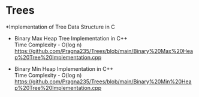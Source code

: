 # Trees
*Implementation of Tree Data Structure in C

* Binary Max Heap Tree Implementation in C++
<br>Time Complexity - O(log n)
<br>https://github.com/Pragna235/Trees/blob/main/Binary%20Max%20Heap%20Tree%20Implementation.cpp

* Binary Min Heap Implementation in C++
<br>Time Complexity - O(log n)
<br>https://github.com/Pragna235/Trees/blob/main/Binary%20Min%20Heap%20Tree%20Implementation.cpp
